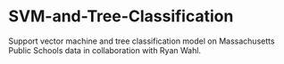 # SVM-and-Tree-Classification
Support vector machine and tree classification model on Massachusetts Public Schools data in collaboration with Ryan Wahl. 
